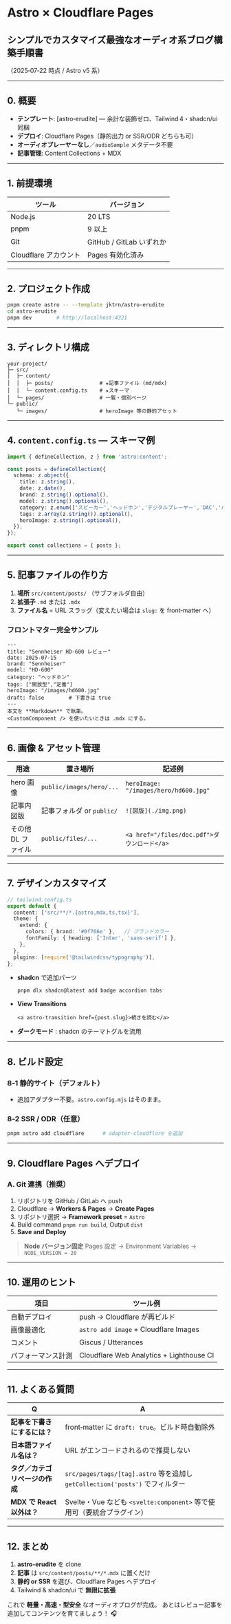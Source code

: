 # Astro × Cloudflare Pages  
## **シンプルでカスタマイズ最強**なオーディオ系ブログ構築手順書  
（2025‑07‑22 時点 / Astro v5 系）

---

## 0. 概要

- **テンプレート**: [astro‑erudite] — 余計な装飾ゼロ、Tailwind 4・shadcn/ui 同梱  
- **デプロイ**: Cloudflare Pages（静的出力 or SSR/ODR どちらも可）  
- **オーディオプレーヤーなし**／`audioSample` メタデータ不要  
- **記事管理**: Content Collections + MDX

---

## 1. 前提環境

| ツール | バージョン |
|-------|-----------|
| Node.js | 20 LTS |
| pnpm   | 9 以上 |
| Git    | GitHub / GitLab いずれか |
| Cloudflare アカウント | Pages 有効化済み |

---

## 2. プロジェクト作成

```bash
pnpm create astro -- --template jktrn/astro-erudite
cd astro-erudite
pnpm dev        # http://localhost:4321
````

---

## 3. ディレクトリ構成

```
your-project/
├─ src/
│  ├─ content/
│  │  ├─ posts/               # ★記事ファイル (md/mdx)
│  │  └─ content.config.ts    # ★スキーマ
│  └─ pages/                  # 一覧・個別ページ
└─ public/
   └─ images/                 # heroImage 等の静的アセット
```

---

## 4. `content.config.ts` ― スキーマ例

```ts
import { defineCollection, z } from 'astro:content';

const posts = defineCollection({
  schema: z.object({
    title: z.string(),
    date: z.date(),
    brand: z.string().optional(),
    model: z.string().optional(),
    category: z.enum(['スピーカー','ヘッドホン','デジタルプレーヤー','DAC','パワーアンプ','プリアンプ','プリメインアンプ','アナログ','ケーブル','アクセサリ']).optional(),
    tags: z.array(z.string()).optional(),
    heroImage: z.string().optional(),
  }),
});

export const collections = { posts };
```

---

## 5. 記事ファイルの作り方

1. **場所** `src/content/posts/` （サブフォルダ自由）
2. **拡張子** `.md` または `.mdx`
3. **ファイル名** = URL スラッグ（変えたい場合は `slug:` を front‑matter へ）

### フロントマター完全サンプル

```mdx
---
title: "Sennheiser HD‑600 レビュー"
date: 2025-07-15
brand: "Sennheiser"
model: "HD‑600"
category: "ヘッドホン"
tags: ["開放型","定番"]
heroImage: "/images/hd600.jpg"
draft: false        # 下書きは true
---
本文を **Markdown** で執筆。  
<CustomComponent /> を使いたいときは .mdx にする。
```

---

## 6. 画像 & アセット管理

| 用途          | 置き場所                     | 記述例                                   |
| ----------- | ------------------------ | ------------------------------------- |
| hero 画像     | `public/images/hero/...` | `heroImage: "/images/hero/hd600.jpg"` |
| 記事内図版       | 記事フォルダ or `public/`      | `![図版](./img.png)`                    |
| その他 DL ファイル | `public/files/...`       | `<a href="/files/doc.pdf">ダウンロード</a>` |

---

## 7. デザインカスタマイズ

```ts
// tailwind.config.ts
export default {
  content: ['src/**/*.{astro,mdx,ts,tsx}'],
  theme: {
    extend: {
      colors: { brand: '#0f766e' },   // ブランドカラー
      fontFamily: { heading: ['Inter', 'sans-serif'] },
    },
  },
  plugins: [require('@tailwindcss/typography')],
};
```

* **shadcn** で追加パーツ

  ```bash
  pnpm dlx shadcn@latest add badge accordion tabs
  ```
* **View Transitions**

  ```astro
  <a astro-transition href={post.slug}>続きを読む</a>
  ```
* **ダークモード** : shadcn のテーマトグルを流用

---

## 8. ビルド設定

### 8‑1 静的サイト（デフォルト）

* 追加アダプター不要。`astro.config.mjs` はそのまま。

### 8‑2 SSR / ODR（任意）

```bash
pnpm astro add cloudflare      # adapter-cloudflare を追加
```

---

## 9. Cloudflare Pages へデプロイ

### A. Git 連携（推奨）

1. リポジトリを GitHub / GitLab へ push
2. Cloudflare → **Workers & Pages** → **Create Pages**
3. リポジトリ選択 → **Framework preset** = `Astro`
4. Build command `pnpm run build`, Output `dist`
5. **Save and Deploy**

> **Node バージョン固定**
> Pages 設定 → Environment Variables → `NODE_VERSION = 20`

---

## 10. 運用のヒント

| 項目        | ツール例                                     |
| --------- | ---------------------------------------- |
| 自動デプロイ    | push → Cloudflare が再ビルド                  |
| 画像最適化     | `astro add image` + Cloudflare Images    |
| コメント      | Giscus / Utterances                      |
| パフォーマンス計測 | Cloudflare Web Analytics + Lighthouse CI |

---

## 11. よくある質問

| Q                    | A                                                                  |
| -------------------- | ------------------------------------------------------------------ |
| **記事を下書きにするには？**     | front‑matter に `draft: true`。ビルド時自動除外                              |
| **日本語ファイル名は？**       | URL がエンコードされるので推奨しない                                               |
| **タグ／カテゴリページの作成**    | `src/pages/tags/[tag].astro` 等を追加し `getCollection('posts')` でフィルター |
| **MDX で React 以外は？** | Svelte・Vue なども `<svelte:component>` 等で使用可（要統合プラグイン）                |

---

## 12. まとめ

1. **astro‑erudite** を clone
2. **記事** は `src/content/posts/**/*.mdx` に置くだけ
3. **静的 or SSR** を選び、Cloudflare Pages へデプロイ
4. Tailwind & shadcn/ui で **無限に拡張**

これで **軽量・高速・型安全** なオーディオブログが完成。
あとはレビュー記事を追加してコンテンツを育てましょう！ 🎧
